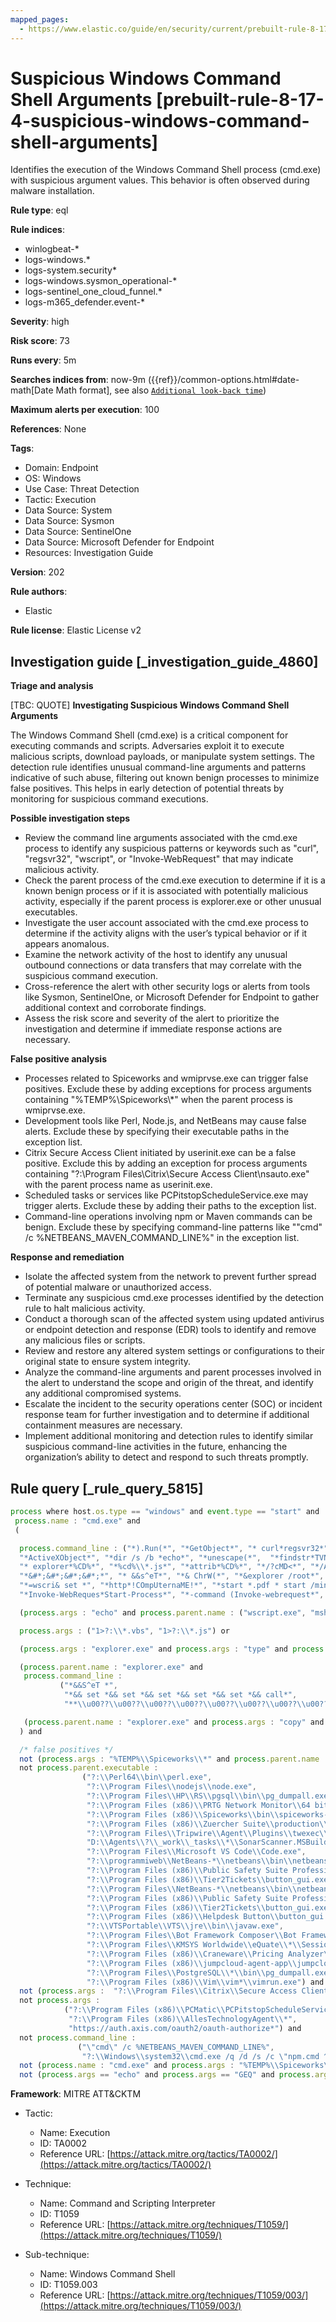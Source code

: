 ```yaml
---
mapped_pages:
  - https://www.elastic.co/guide/en/security/current/prebuilt-rule-8-17-4-suspicious-windows-command-shell-arguments.html
---
```


# Suspicious Windows Command Shell Arguments [prebuilt-rule-8-17-4-suspicious-windows-command-shell-arguments]

Identifies the execution of the Windows Command Shell process (cmd.exe) with suspicious argument values. This behavior is often observed during malware installation.

**Rule type**: eql

**Rule indices**:

* winlogbeat-*
* logs-windows.*
* logs-system.security*
* logs-windows.sysmon_operational-*
* logs-sentinel_one_cloud_funnel.*
* logs-m365_defender.event-*

**Severity**: high

**Risk score**: 73

**Runs every**: 5m

**Searches indices from**: now-9m ({{ref}}/common-options.html#date-math[Date Math format], see also [`Additional look-back time`](docs-content://solutions/security/detect-and-alert/create-detection-rule.md#rule-schedule))

**Maximum alerts per execution**: 100

**References**: None

**Tags**:

* Domain: Endpoint
* OS: Windows
* Use Case: Threat Detection
* Tactic: Execution
* Data Source: System
* Data Source: Sysmon
* Data Source: SentinelOne
* Data Source: Microsoft Defender for Endpoint
* Resources: Investigation Guide

**Version**: 202

**Rule authors**:

* Elastic

**Rule license**: Elastic License v2

## Investigation guide [_investigation_guide_4860]

**Triage and analysis**

[TBC: QUOTE]
**Investigating Suspicious Windows Command Shell Arguments**

The Windows Command Shell (cmd.exe) is a critical component for executing commands and scripts. Adversaries exploit it to execute malicious scripts, download payloads, or manipulate system settings. The detection rule identifies unusual command-line arguments and patterns indicative of such abuse, filtering out known benign processes to minimize false positives. This helps in early detection of potential threats by monitoring for suspicious command executions.

**Possible investigation steps**

* Review the command line arguments associated with the cmd.exe process to identify any suspicious patterns or keywords such as "curl", "regsvr32", "wscript", or "Invoke-WebRequest" that may indicate malicious activity.
* Check the parent process of the cmd.exe execution to determine if it is a known benign process or if it is associated with potentially malicious activity, especially if the parent process is explorer.exe or other unusual executables.
* Investigate the user account associated with the cmd.exe process to determine if the activity aligns with the user’s typical behavior or if it appears anomalous.
* Examine the network activity of the host to identify any unusual outbound connections or data transfers that may correlate with the suspicious command execution.
* Cross-reference the alert with other security logs or alerts from tools like Sysmon, SentinelOne, or Microsoft Defender for Endpoint to gather additional context and corroborate findings.
* Assess the risk score and severity of the alert to prioritize the investigation and determine if immediate response actions are necessary.

**False positive analysis**

* Processes related to Spiceworks and wmiprvse.exe can trigger false positives. Exclude these by adding exceptions for process arguments containing "%TEMP%\\Spiceworks\\*" when the parent process is wmiprvse.exe.
* Development tools like Perl, Node.js, and NetBeans may cause false alerts. Exclude these by specifying their executable paths in the exception list.
* Citrix Secure Access Client initiated by userinit.exe can be a false positive. Exclude this by adding an exception for process arguments containing "?:\\Program Files\\Citrix\\Secure Access Client\\nsauto.exe" with the parent process name as userinit.exe.
* Scheduled tasks or services like PCPitstopScheduleService.exe may trigger alerts. Exclude these by adding their paths to the exception list.
* Command-line operations involving npm or Maven commands can be benign. Exclude these by specifying command-line patterns like "\"cmd\" /c %NETBEANS_MAVEN_COMMAND_LINE%" in the exception list.

**Response and remediation**

* Isolate the affected system from the network to prevent further spread of potential malware or unauthorized access.
* Terminate any suspicious cmd.exe processes identified by the detection rule to halt malicious activity.
* Conduct a thorough scan of the affected system using updated antivirus or endpoint detection and response (EDR) tools to identify and remove any malicious files or scripts.
* Review and restore any altered system settings or configurations to their original state to ensure system integrity.
* Analyze the command-line arguments and parent processes involved in the alert to understand the scope and origin of the threat, and identify any additional compromised systems.
* Escalate the incident to the security operations center (SOC) or incident response team for further investigation and to determine if additional containment measures are necessary.
* Implement additional monitoring and detection rules to identify similar suspicious command-line activities in the future, enhancing the organization’s ability to detect and respond to such threats promptly.


## Rule query [_rule_query_5815]

```js
process where host.os.type == "windows" and event.type == "start" and
 process.name : "cmd.exe" and
 (

  process.command_line : ("*).Run(*", "*GetObject*", "* curl*regsvr32*", "*echo*wscript*", "*echo*ZONE.identifier*",
  "*ActiveXObject*", "*dir /s /b *echo*", "*unescape(*",  "*findstr*TVNDRgAAAA*", "*findstr*passw*", "*start*\\\\*\\DavWWWRoot\\*",
  "* explorer*%CD%*", "*%cd%\\*.js*", "*attrib*%CD%*", "*/?cMD<*", "*/AutoIt3ExecuteScript*..*", "*&cls&cls&cls&cls&cls&*",
  "*&#*;&#*;&#*;&#*;*", "* &&s^eT*", "*& ChrW(*", "*&explorer /root*", "*start __ & __\\*", "*findstr /V /L *forfiles*",
  "*=wscri& set *", "*http*!COmpUternaME!*", "*start *.pdf * start /min cmd.exe /c *\\\\*", "*pip install*System.Net.WebClient*",
  "*Invoke-WebReques*Start-Process*", "*-command (Invoke-webrequest*", "*copy /b *\\\\* ping *-n*", "*echo*.ToCharArray*") or

  (process.args : "echo" and process.parent.name : ("wscript.exe", "mshta.exe")) or

  process.args : ("1>?:\\*.vbs", "1>?:\\*.js") or

  (process.args : "explorer.exe" and process.args : "type" and process.args : ">" and process.args : "start") or

  (process.parent.name : "explorer.exe" and
   process.command_line :
           ("*&&S^eT *",
            "*&& set *&& set *&& set *&& set *&& set *&& call*",
            "**\\u00??\\u00??\\u00??\\u00??\\u00??\\u00??\\u00??\\u00??*")) or

   (process.parent.name : "explorer.exe" and process.args : "copy" and process.args : "&&" and process.args : "\\\\*@*\\*")
  ) and

  /* false positives */
  not (process.args : "%TEMP%\\Spiceworks\\*" and process.parent.name : "wmiprvse.exe") and
  not process.parent.executable :
                ("?:\\Perl64\\bin\\perl.exe",
                 "?:\\Program Files\\nodejs\\node.exe",
                 "?:\\Program Files\\HP\\RS\\pgsql\\bin\\pg_dumpall.exe",
                 "?:\\Program Files (x86)\\PRTG Network Monitor\\64 bit\\PRTG Server.exe",
                 "?:\\Program Files (x86)\\Spiceworks\\bin\\spiceworks-finder.exe",
                 "?:\\Program Files (x86)\\Zuercher Suite\\production\\leds\\leds.exe",
                 "?:\\Program Files\\Tripwire\\Agent\\Plugins\\twexec\\twexec.exe",
                 "D:\\Agents\\?\\_work\\_tasks\\*\\SonarScanner.MSBuild.exe",
                 "?:\\Program Files\\Microsoft VS Code\\Code.exe",
                 "?:\\programmiweb\\NetBeans-*\\netbeans\\bin\\netbeans64.exe",
                 "?:\\Program Files (x86)\\Public Safety Suite Professional\\production\\leds\\leds.exe",
                 "?:\\Program Files (x86)\\Tier2Tickets\\button_gui.exe",
                 "?:\\Program Files\\NetBeans-*\\netbeans\\bin\\netbeans*.exe",
                 "?:\\Program Files (x86)\\Public Safety Suite Professional\\production\\leds\\leds.exe",
                 "?:\\Program Files (x86)\\Tier2Tickets\\button_gui.exe",
                 "?:\\Program Files (x86)\\Helpdesk Button\\button_gui.exe",
                 "?:\\VTSPortable\\VTS\\jre\\bin\\javaw.exe",
                 "?:\\Program Files\\Bot Framework Composer\\Bot Framework Composer.exe",
                 "?:\\Program Files\\KMSYS Worldwide\\eQuate\\*\\SessionMgr.exe",
                 "?:\\Program Files (x86)\\Craneware\\Pricing Analyzer\\Craneware.Pricing.Shell.exe",
                 "?:\\Program Files (x86)\\jumpcloud-agent-app\\jumpcloud-agent-app.exe",
                 "?:\\Program Files\\PostgreSQL\\*\\bin\\pg_dumpall.exe",
                 "?:\\Program Files (x86)\\Vim\\vim*\\vimrun.exe") and
  not (process.args :  "?:\\Program Files\\Citrix\\Secure Access Client\\nsauto.exe" and process.parent.name : "userinit.exe") and
  not process.args :
            ("?:\\Program Files (x86)\\PCMatic\\PCPitstopScheduleService.exe",
             "?:\\Program Files (x86)\\AllesTechnologyAgent\\*",
             "https://auth.axis.com/oauth2/oauth-authorize*") and
  not process.command_line :
               ("\"cmd\" /c %NETBEANS_MAVEN_COMMAND_LINE%",
                "?:\\Windows\\system32\\cmd.exe /q /d /s /c \"npm.cmd ^\"install^\" ^\"--no-bin-links^\" ^\"--production^\"\"") and
  not (process.name : "cmd.exe" and process.args : "%TEMP%\\Spiceworks\\*" and process.args : "http*/dataloader/persist_netstat_data") and
  not (process.args == "echo" and process.args == "GEQ" and process.args == "1073741824")
```

**Framework**: MITRE ATT&CKTM

* Tactic:

    * Name: Execution
    * ID: TA0002
    * Reference URL: [https://attack.mitre.org/tactics/TA0002/](https://attack.mitre.org/tactics/TA0002/)

* Technique:

    * Name: Command and Scripting Interpreter
    * ID: T1059
    * Reference URL: [https://attack.mitre.org/techniques/T1059/](https://attack.mitre.org/techniques/T1059/)

* Sub-technique:

    * Name: Windows Command Shell
    * ID: T1059.003
    * Reference URL: [https://attack.mitre.org/techniques/T1059/003/](https://attack.mitre.org/techniques/T1059/003/)




